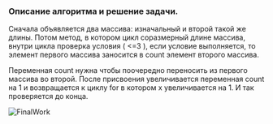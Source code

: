 ### Описание алгоритма и решение задачи.

Сначала объявляется два массива: изначальный и второй такой же длины. Потом метод, в котором цикл соразмерный длине массива, внутри цикла проверка условия ( <=3 ), если условие выполняется, то элемент первого массива заносится в count элемент второго массива. 

Переменная count нужна чтобы поочередно переносить из первого массива во второй. После присвоения увеличивается переменная count на 1 и возвращается к циклу for в котором x увеличивается на 1. И так проверяется до конца.

![FinalWork](https://user-images.githubusercontent.com/105374013/181271179-ddffc288-ceee-4014-a207-0db75b7101b9.png)
